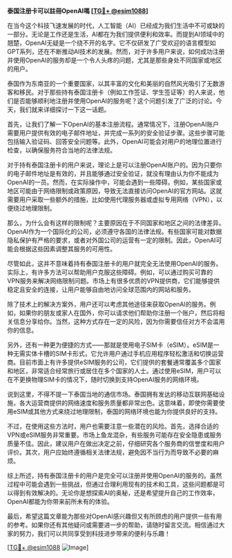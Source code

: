 **泰国注册卡可以註冊OpenAI嗎 [[TG💪+ @esim1088](https://t.me/s/esim1088)]**

在当今这个科技飞速发展的时代，人工智能（AI）已经成为我们生活中不可或缺的一部分。无论是工作还是生活，AI都在为我们提供便利和效率。而提到AI领域中的翘楚，OpenAI无疑是一个绕不开的名字。它不仅研发了广受欢迎的语言模型如GPT系列，还在不断推动AI技术的发展。然而，对于许多用户来说，如何成功注册并使用OpenAI的服务却是一个令人头疼的问题，尤其是那些身处不同国家或地区的用户。

泰国作为东南亚的一个重要国家，以其丰富的文化和美丽的自然风光吸引了无数游客和移民。对于那些持有泰国注册卡（例如工作签证、学生签证等）的人来说，他们是否能够顺利地注册并使用OpenAI的服务呢？这个问题引发了广泛的讨论。今天，我们就来详细探讨一下这一话题。

首先，让我们了解一下OpenAI的基本注册流程。通常情况下，注册OpenAI账户需要用户提供有效的电子邮件地址，并完成一系列的安全验证步骤。这些步骤可能包括输入验证码、回答安全问题等。此外，OpenAI可能会对用户的地理位置进行检查，以确保服务符合当地的法律法规。

对于持有泰国注册卡的用户来说，理论上是可以注册OpenAI账户的。因为只要你的电子邮件地址是有效的，并且能够通过安全验证，就没有理由认为你不能成为OpenAI的一员。然而，在实际操作中，可能会遇到一些障碍。例如，某些国家或地区可能由于网络限制或政策原因，导致无法直接访问OpenAI的官方网站。这就需要用户采取一些额外的措施，比如使用代理服务器或虚拟专用网络（VPN），以便绕过地理限制。

那么，为什么会有这样的限制呢？主要原因在于不同国家和地区之间的法律差异。OpenAI作为一个国际化的公司，必须遵守各国的法律法规。有些国家可能对数据隐私保护有严格的要求，或者对外国公司的运营有一定的限制。因此，OpenAI可能会根据这些因素调整其服务的可用性。

尽管如此，这并不意味着持有泰国注册卡的用户就完全无法使用OpenAI的服务。实际上，有许多方法可以帮助用户克服这些障碍。例如，可以通过购买可靠的VPN服务来解决网络限制问题。市场上有很多优质的VPN提供商，它们能够提供稳定且安全的连接，让用户能够自由地访问全球范围内的网站和服务。

除了技术上的解决方案外，用户还可以考虑其他途径来获取OpenAI的服务。例如，如果你的朋友或家人在国外，你可以请求他们帮助你注册一个账户，然后将相关信息分享给你。当然，这种方式存在一定的风险，因为你需要信任对方不会滥用你的信息。

另外，还有一种更为便捷的方式——那就是使用电子SIM卡（eSIM）。eSIM是一种无需实体卡槽的SIM卡形式，它允许用户通过手机应用程序轻松激活和切换运营商。目前市面上有许多提供eSIM服务的公司，它们提供的套餐通常覆盖多个国家和地区，非常适合经常旅行或居住在多个国家的人士。通过使用eSIM，用户可以在不更换物理SIM卡的情况下，随时切换到支持OpenAI服务的网络环境。

说到这里，不得不提一下泰国当地的通信市场。泰国拥有发达的移动互联网基础设施，各大运营商提供的网络速度和服务质量都非常出色。这意味着，即使你需要使用eSIM或其他方式来绕过地理限制，泰国的网络环境也能为你提供良好的支持。

不过，在使用这些方法时，用户也需要注意一些潜在的风险。首先，选择合适的VPN或eSIM服务非常重要。市场上鱼龙混杂，有些服务可能存在安全隐患或服务质量不佳。因此，建议用户在做出决定之前，仔细研究各个服务商的信誉度和用户评价。其次，用户应始终遵循相关法律法规，避免因不当行为而导致不必要的麻烦。

综上所述，持有泰国注册卡的用户是完全可以注册并使用OpenAI的服务的。虽然过程中可能会遇到一些挑战，但通过合理利用现有的技术和工具，这些问题都是可以得到有效解决的。无论你是想探索AI的奥秘，还是希望提升自己的工作效率，OpenAI都能为你带来前所未有的体验。

最后，希望这篇文章能为那些对OpenAI感兴趣但又有所顾虑的用户提供一些有用的参考。如果你还有其他疑问或需要进一步的帮助，请随时留言交流。相信通过大家的努力，我们可以共同享受到科技进步带来的便利与乐趣！

[[TG💪+ @esim1088](https://t.me/s/esim1088) ![Image](https://i.postimg.cc/4NQfJmqS/Snipaste-2025-05-13-00-14-12.png)]